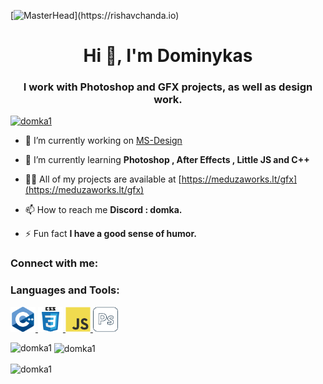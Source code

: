[![MasterHead]([https://1.bp.blogspot.com/-7A4WynwLsM...](https://i.pinimg.com/originals/c6/ad/2e/c6ad2ec1fbc13a378d668b5c58a427ed.gif))](https://rishavchanda.io)
<h1 align="center">Hi 👋, I'm Dominykas</h1>
<h3 align="center">I work with Photoshop and GFX projects, as well as design work.</h3>

<p align="left"> <a href="https://github.com/ryo-ma/github-profile-trophy"><img src="https://github-profile-trophy.vercel.app/?username=domka1" alt="domka1" /></a> </p>

- 🔭 I’m currently working on [MS-Design](https://meduzaworks.lt/)

- 🌱 I’m currently learning **Photoshop , After Effects , Little JS and C++**

- 👨‍💻 All of my projects are available at [https://meduzaworks.lt/gfx](https://meduzaworks.lt/gfx)

- 📫 How to reach me **Discord : domka.**

- ⚡ Fun fact **I have a good sense of humor.**

<h3 align="left">Connect with me:</h3>
<p align="left">
</p>

<h3 align="left">Languages and Tools:</h3>
<p align="left"> <a href="https://www.w3schools.com/cpp/" target="_blank" rel="noreferrer"> <img src="https://raw.githubusercontent.com/devicons/devicon/master/icons/cplusplus/cplusplus-original.svg" alt="cplusplus" width="40" height="40"/> </a> <a href="https://www.w3schools.com/css/" target="_blank" rel="noreferrer"> <img src="https://raw.githubusercontent.com/devicons/devicon/master/icons/css3/css3-original-wordmark.svg" alt="css3" width="40" height="40"/> </a> <a href="https://developer.mozilla.org/en-US/docs/Web/JavaScript" target="_blank" rel="noreferrer"> <img src="https://raw.githubusercontent.com/devicons/devicon/master/icons/javascript/javascript-original.svg" alt="javascript" width="40" height="40"/> </a> <a href="https://www.photoshop.com/en" target="_blank" rel="noreferrer"> <img src="https://raw.githubusercontent.com/devicons/devicon/master/icons/photoshop/photoshop-line.svg" alt="photoshop" width="40" height="40"/> </a> </p>

<p><img align="left" src="https://github-readme-stats.vercel.app/api/top-langs?username=domka1&show_icons=true&locale=en&layout=compact" alt="domka1" /></p>

<p>&nbsp;<img align="center" src="https://github-readme-stats.vercel.app/api?username=domka1&show_icons=true&locale=en" alt="domka1" /></p>

<p><img align="center" src="https://github-readme-streak-stats.herokuapp.com/?user=domka1&" alt="domka1" /></p>

